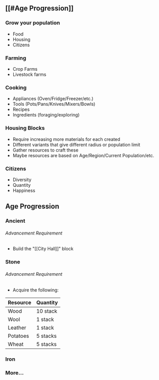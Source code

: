 ## [[#Age Progression]]
### Grow your population
- Food
- Housing
- Citizens
### Farming
- Crop Farms
- Livestock farms
### Cooking
- Appliances (Oven/Fridge/Freezer/etc.)
- Tools (Pots/Pans/Knives/Mixers/Bowls)
- Recipes
- Ingredients (foraging/exploring)

### Housing Blocks
- Require increasing more materials for each created
- Different variants that give different radius or population limit
- Gather resources to craft these
- Maybe resources are based on Age/Region/Current Population/etc.

### Citizens
- Diversity
- Quantity
- Happiness


## Age Progression
### Ancient
###### Advancement Requirement
- Build the "[[City Hall]]" block

### Stone
###### Advancement Requirement
- Acquire the following:

| Resource | Quantity |
| -------- | -------- |
| Wood     | 10 stack |
| Wool     | 1 stack  |
| Leather  | 1 stack  |
| Potatoes | 5 stacks |
| Wheat    | 5 stacks |

### Iron

### More...
